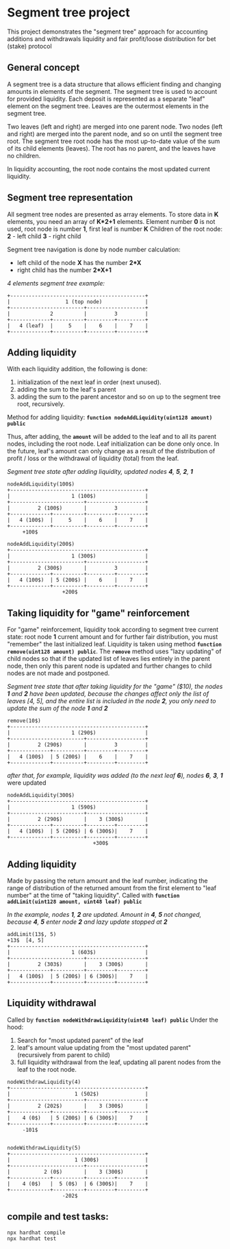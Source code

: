 # Segment tree project

This project demonstrates the "segment tree" approach for accounting additions and withdrawals liquidity and fair profit/loose distribution for bet (stake) protocol

## General concept
A segment tree is a data structure that allows efficient finding and changing amounts in elements of the segment.
The segment tree is used to account for provided liquidity.
Each deposit is represented as a separate "leaf" element on the segment tree.
Leaves are the outermost elements in the segment tree.

Two leaves (left and right) are merged into one parent node. Two nodes (left and right) are merged into the parent node, and so on until the segment tree root.
The segment tree root node has the most up-to-date value of the sum of its child elements (leaves).
The root has no parent, and the leaves have no children.

In liquidity accounting, the root node contains the most updated current liquidity.

## Segment tree representation
All segment tree nodes are presented as array elements.
To store data in **K** elements, you need an array of **K*2+1** elements.
Element number **0** is not used, root node is number **1**, first leaf is number **K**
Children of the root node: **2** - left child **3** - right child

Segment tree navigation is done by node number calculation:
- left child of the node **X** has the number **2*X**
- right child has the number **2*X+1**
  

*4 elements segment tree example:*
```shell
+--------------------------------------------+
|                  1 (top node)              |
+------------------------+-------------------+
|             2          |         3         |
+-------------+----------+---------+---------+
|   4 (leaf)  |     5    |    6    |    7    |
+-------------+----------+---------+---------+
```

## Adding liquidity
With each liquidity addition, the following is done:
1. initialization of the next leaf in order (next unused).
2. adding the sum to the leaf's parent
3. adding the sum to the parent ancestor and so on up to the segment tree root, recursively.
   
Method for adding liquidity: **```function nodeAddLiquidity(uint128 amount) public```**

Thus, after adding, the **```amount```** will be added to the leaf and to all its parent nodes, including the root node.
Leaf initialization can be done only once.
In the future, leaf's amount can only change as a result of the distribution of profit / loss or the withdrawal of liquidity (total) from the leaf.

*Segment tree state after adding liquidity, updated nodes **4**, **5**, **2**, **1***

```shell
nodeAddLiquidity(100$)
+--------------------------------------------+
|                    1 (100$)                |
+------------------------+-------------------+
|         2 (100$)       |         3         |
+-------------+----------+---------+---------+
|   4 (100$)  |     5    |    6    |    7    |
+-------------+----------+---------+---------+
     +100$

nodeAddLiquidity(200$)
+--------------------------------------------+
|                    1 (300$)                |
+------------------------+-------------------+
|         2 (300$)       |         3         |
+-------------+----------+---------+---------+
|   4 (100$)  | 5 (200$) |    6    |    7    |
+-------------+----------+---------+---------+
                  +200$
```

## Taking liquidity for "game" reinforcement
For "game" reinforcement, liquidity took according to segment tree current state: root node **1** current amount and for further fair distribution, you must "remember" the last initialized leaf.
Liquidity is taken using method **```function remove(uint128 amount) public```**.
The **```remove```** method uses "lazy updating" of child nodes so that if the updated list of leaves lies entirely in the parent node, then only this parent node is updated and further changes to child nodes are not made and postponed.

*Segment tree state that after taking liquidity for the "game" ($10), the nodes **1** and **2** have been updated, because the changes affect only the list of leaves [4, 5], and the entire list is included in the node **2**, you only need to update the sum of the node **1** and **2***

```shell
remove(10$)
+--------------------------------------------+
|                    1 (290$)                |
+------------------------+-------------------+
|         2 (290$)       |         3         |
+-------------+----------+---------+---------+
|   4 (100$)  | 5 (200$) |    6    |    7    |
+-------------+----------+---------+---------+
```

*after that, for example, liquidity was added (to the next leaf **6**), nodes **6**, **3**, **1*** were updated

```shell
nodeAddLiquidity(300$)
+--------------------------------------------+
|                    1 (590$)                |
+------------------------+-------------------+
|         2 (290$)       |    3 (300$)       |
+-------------+----------+---------+---------+
|   4 (100$)  | 5 (200$) | 6 (300$)|    7    |
+-------------+----------+---------+---------+
                            +300$
```

## Adding liquidity
Made by passing the return amount and the leaf number, indicating the range of distribution of the returned amount from the first element to "leaf number" at the time of "taking liquidity".
Called with **```function addLimit(uint128 amount, uint48 leaf) public```**

*In the example, nodes **1**, **2** are updated. Amount in **4**, **5** not changed, because **4**, **5** enter node **2** and lazy update stopped at **2***

```shell
addLimit(13$, 5)
+13$  [4, 5]
+--------------------------------------------+
|                    1 (603$)                |
+------------------------+-------------------+
|         2 (303$)       |    3 (300$)       |
+-------------+----------+---------+---------+
|   4 (100$)  | 5 (200$) | 6 (300$)|    7    |
+-------------+----------+---------+---------+
```

## Liquidity withdrawal
Called by **```function nodeWithdrawLiquidity(uint48 leaf) public```**
Under the hood:
1. Search for "most updated parent" of the leaf
2. leaf's amount value updating from the "most updated parent" (recursively from parent to child)
3. full liquidity withdrawal from the leaf, updating all parent nodes from the leaf to the root node.

```shell
nodeWithdrawLiquidity(4) 
+--------------------------------------------+
|                     1 (502$)               |
+------------------------+-------------------+
|         2 (202$)       |    3 (300$)       |
+-------------+----------+---------+---------+
|    4 (0$)   | 5 (200$) | 6 (300$)|    7    |
+-------------+----------+---------+---------+
     -101$


nodeWithdrawLiquidity(5) 
+--------------------------------------------+
|                     1 (300$)               |
+------------------------+-------------------+
|           2 (0$)       |    3 (300$)       |
+-------------+----------+---------+---------+
|    4 (0$)   |  5 (0$)  | 6 (300$)|    7    |
+-------------+----------+---------+---------+
                  -202$
```

## compile and test tasks:

```shell
npx hardhat compile
npx hardhat test
```